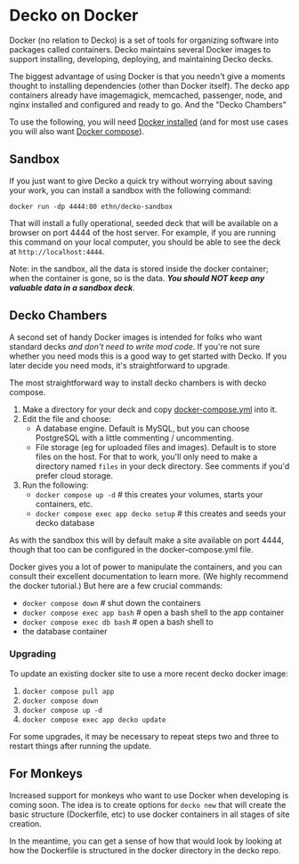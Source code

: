 <!--
# @title README - Decko on Docker
-->

# Decko on Docker

Docker (no relation to Decko) is a set of tools for organizing software into packages
called containers. Decko maintains several Docker images to support installing,
developing, deploying, and maintaining Decko decks.

The biggest advantage of using Docker is that you needn't give a moments thought to installing dependencies (other than Docker itself). The decko app containers already have imagemagick, memcached, passenger, node, and nginx installed and configured and ready to go. And the "Decko Chambers"

To use the following, you will
need [Docker installed](https://docs.docker.com/get-docker/) (and for most use cases you
will also want [Docker compose](https://docs.docker.com/compose/install/)).

## Sandbox

If you just want to give Decko a quick try without worrying about saving your work, you
can install a sandbox with the following command:

`docker run -dp 4444:80 ethn/decko-sandbox`

That will install a fully operational, seeded deck that will be available on a browser on
port 4444 of the host server. For example, if you are running this command on your local
computer, you should be able to see the deck at `http://localhost:4444`.

Note: in the sandbox, all the data is stored inside the docker container; when the
container is gone, so is the data. ***You should NOT keep any valuable data in a sandbox
deck***.

## Decko Chambers

A second set of handy Docker images is intended for folks who want standard decks _and
don't need to write mod code_. If you're not sure whether you need mods this is a good way
to get started with Decko. If you later decide you need mods, it's straightforward to
upgrade.

The most straightforward way to install decko chambers is with decko compose. 

1. Make a directory for your deck and copy [docker-compose.yml](docker-compose.yml) into it.
2. Edit the file and choose:
   - A database engine. Default is MySQL, but you can choose PostgreSQL with a little commenting / uncommenting.
   - File storage (eg for uploaded files and images). Default is to store files on the host. For that to work, you'll only need to make a directory named `files` in your deck directory. See comments if you'd prefer cloud storage. 
3. Run the following:
   - `docker compose up -d` # this creates your volumes, starts your containers, etc.
   - `docker compose exec app decko setup` # this creates and seeds your decko database

As with the sandbox this will by default make a site available on port 4444, though that too can be configured in the docker-compose.yml file. 

Docker gives you a lot of power to manipulate the containers, and you can consult their excellent documentation to learn more.  (We highly recommend the docker tutorial.) But here are a few crucial commands:

- `docker compose down` # shut down the containers
- `docker compose exec app bash` # open a bash shell to the app container 
- `docker compose exec db bash` # open a bash shell to
- the database container

### Upgrading

To update an existing docker site to use a more recent decko docker image:

1. `docker compose pull app`
2. `docker compose down`
3. `docker compose up -d`
4. `docker compose exec app decko update`

For some upgrades, it may be necessary to repeat steps two and three to restart things 
after running the update.

## For Monkeys

Increased support for monkeys who want to use Docker when developing is coming soon.  The idea is to create options for `decko new` that will create the basic structure (Dockerfile, etc) to use docker containers in all stages of site creation.

In the meantime, you can get a sense of how that would look by looking at how the Dockerfile is structured in the docker directory in the decko repo. 

